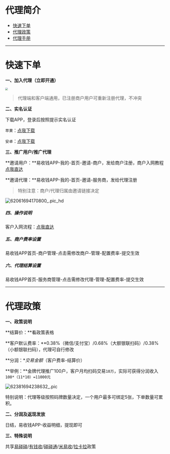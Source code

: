 # 代理简介

- [快速下单](#快速下单)
- [代理政策](#代理政策)
- [代理手册](#代理手册)

---

# 快速下单

**一、加入代理（立即开通）**

[<img src="https://wiki.zjkmkj.com/media/202309081846492.png" style="zoom:50%;" />](http://u.zjkm.xyz/ZD7CF)

> 代理端和客户端通用，已注册商户用户可重新注册代理，不冲突

**二、实名认证**

下载APP，登录后按照提示实名认证

`苹果`：[点我下载](https://apps.apple.com/cn/app/%E6%98%93%E6%94%B6%E9%92%B1/id6446673484)

`安卓`：[点我下载](https://ysq.yishoupiao.cn/share/yishouqian.apk)

**三、推广用户/推广代理**

**邀请用户：**易收钱APP-我的-首页-邀请-商户，发给商户注册，商户入网教程[点我直达](tool/mys.md)

**邀请代理：**易收钱APP-我的-首页-邀请-服务商，发给代理注册

> 特别注意：商户/代理归属由邀请链接决定

![62061694170800_.pic_hd](https://wiki.zjkmkj.com/media/202309081900029.jpg)

##### 四、操作说明

客户入网流程：[点我直达](tool/ysq.md)

##### 五、商户费率设置

易收钱APP首页-商户管理-点击需修改商户-管理-配置费率-提交生效

##### 六、代理结算设置

易收钱APP首页-服务商管理-点击需修改代理-管理-配置费率-提交生效

------

# 代理政策

**一、政策说明**

**结算价：**看政策表格

**客户默认费率：**0.38%（微信/支付宝）/0.68%（大额银联扫码）/0.38%（小额银联扫码），代理可自行修改

**分润：**交易金额*（客户费率-结算价）

**举例：**金牌代理推广100户，客户月均扫码交易`10万`，实际可获得分润收入`100*（11*10）=11000元`

![62381694238632_.pic](https://wiki.zjkmkj.com/media/202309091350417.jpg)

特别说明：代理等级按照码牌数量决定，一个用户最多可绑定5张，下单数量可累积。

**二、分润及返现发放**

日结，易收钱APP-收益明细，提现即可

**三、特殊说明**

共享[易碰碰](tool/ypp.md)/[有钱收](tool/yqs.md)/[碰碰通](tool/ppt.md)/[米易收](tool/mys.md)/[拉卡拉](tool/lkl.md)政策
